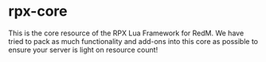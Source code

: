 # rpx-core
This is the core resource of the RPX Lua Framework for RedM. We have tried to pack as much functionality and add-ons into this core as possible to ensure your server is light on resource count!

